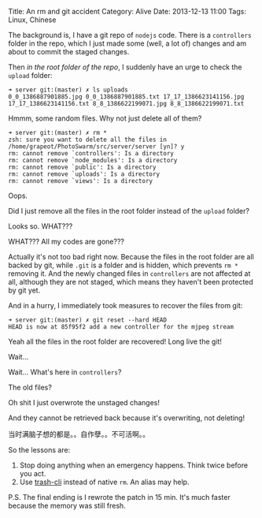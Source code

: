 Title: An rm and git accident
Category: Alive
Date: 2013-12-13 11:00
Tags: Linux, Chinese

The background is, I have a git repo of `nodejs` code.
There is a `controllers` folder in the repo, which I just made some (well, a lot of) changes and am about to commit the staged changes.

Then *in the root folder of the repo*, I suddenly have an urge to check the `upload` folder:

    ➜ server git:(master) ✗ ls uploads 
    0_0_1386887901885.jpg 0_0_1386887901885.txt 17_17_1386623141156.jpg 17_17_1386623141156.txt 8_8_1386622199071.jpg 8_8_1386622199071.txt

Hmmm, some random files. Why not just delete all of them?

    ➜ server git:(master) ✗ rm *
    zsh: sure you want to delete all the files in /home/grapeot/PhotoSwarm/src/server/server [yn]? y
    rm: cannot remove `controllers': Is a directory
    rm: cannot remove `node_modules': Is a directory
    rm: cannot remove `public': Is a directory
    rm: cannot remove `uploads': Is a directory
    rm: cannot remove `views': Is a directory

Oops.

Did I just remove all the files in the root folder instead of the `upload` folder?

Looks so. WHAT???

WHAT??? All my codes are gone???

Actually it's not too bad right now.
Because the files in the root folder are all backed by git, while `.git` is a folder and is hidden, which prevents `rm *` removing it.
And the newly changed files in `controllers` are not affected at all, although they are not staged, which means they haven't been protected by git yet.

And in a hurry, I immediately took measures to recover the files from git:

    ➜ server git:(master) ✗ git reset --hard HEAD
    HEAD is now at 85f95f2 add a new controller for the mjpeg stream

Yeah all the files in the root folder are recovered!
Long live the git!

Wait...

Wait... What's here in `controllers`?

The old files?

Oh shit I just overwrote the unstaged changes!

And they cannot be retrieved back because it's overwriting, not deleting!

当时满脑子想的都是。。自作孽。。不可活啊。。

So the lessons are:
1) Stop doing anything when an emergency happens. Think twice before you act.
2) Use [trash-cli](https://github.com/andreafrancia/trash-cli) instead of native `rm`. An alias may help.

P.S. The final ending is I rewrote the patch in 15 min. 
It's much faster because the memory was still fresh.
